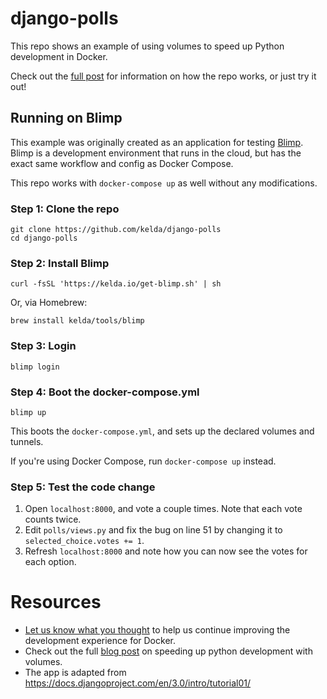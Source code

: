 # django-polls

This repo shows an example of using volumes to speed up Python development in
Docker.

Check out the [full
post](https://kelda.io/blog/develop-python-docker-applications-faster) for
information on how the repo works, or just try it out!

## Running on Blimp

This example was originally created as an application for testing
[Blimp](https://kelda.io/blimp). Blimp is a development environment that runs
in the cloud, but has the exact same workflow and config as Docker Compose.

This repo works with `docker-compose up` as well without any modifications.

### Step 1: Clone the repo

```shell
git clone https://github.com/kelda/django-polls
cd django-polls
```

### Step 2: Install Blimp

```shell
curl -fsSL 'https://kelda.io/get-blimp.sh' | sh
```

Or, via Homebrew:

```shell
brew install kelda/tools/blimp
```

### Step 3: Login

```shell
blimp login
```

### Step 4: Boot the docker-compose.yml

```shell
blimp up
```

This boots the `docker-compose.yml`, and sets up the declared volumes and tunnels.

If you're using Docker Compose, run `docker-compose up` instead.

### Step 5: Test the code change

1. Open `localhost:8000`, and vote a couple times. Note that each vote counts twice.
1. Edit `polls/views.py` and fix the bug on line 51 by changing it to `selected_choice.votes += 1`.
1. Refresh `localhost:8000` and note how you can now see the votes for each option.

# Resources

* [Let us know what you thought](https://forms.gle/ffcD6knDaqRTkyLs5) to help us
continue improving the development experience for Docker.
* Check out the full [blog
  post](https://kelda.io/blog/develop-python-docker-applications-faster) on
  speeding up python development with volumes.
* The app is adapted from https://docs.djangoproject.com/en/3.0/intro/tutorial01/
